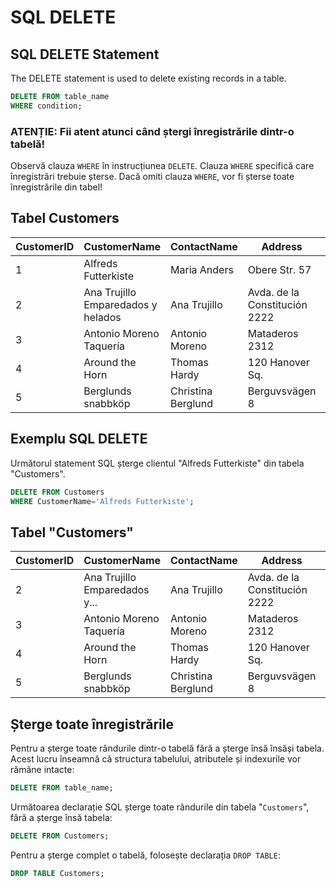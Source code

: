 # SQL DELETE

## SQL DELETE Statement

The DELETE statement is used to delete existing records in a table.

```sql
DELETE FROM table_name
WHERE condition;
```

### ATENȚIE: Fii atent atunci când ștergi înregistrările dintr-o tabelă!

Observă clauza `WHERE` în instrucțiunea `DELETE`. Clauza `WHERE` specifică care înregistrări trebuie șterse. Dacă omiti clauza `WHERE`, vor fi șterse toate înregistrările din tabel!

## Tabel Customers

| CustomerID | CustomerName                   | ContactName       | Address                    | City          | PostalCode | Country |
|------------|---------------------------------|-------------------|----------------------------|---------------|------------|---------|
| 1          | Alfreds Futterkiste            | Maria Anders      | Obere Str. 57              | Berlin         | 12209      | Germany |
| 2          | Ana Trujillo Emparedados y helados | Ana Trujillo   | Avda. de la Constitución 2222 | México D.F. | 05021      | Mexico  |
| 3          | Antonio Moreno Taquería         | Antonio Moreno    | Mataderos 2312             | México D.F.    | 05023      | Mexico  |
| 4          | Around the Horn                 | Thomas Hardy      | 120 Hanover Sq.            | London         | WA1 1DP    | UK      |
| 5          | Berglunds snabbköp              | Christina Berglund | Berguvsvägen 8            | Luleå          | S-958 22   | Sweden  |



## Exemplu SQL DELETE

Următorul statement SQL șterge clientul "Alfreds Futterkiste" din tabela "Customers".

```sql
DELETE FROM Customers 
WHERE CustomerName='Alfreds Futterkiste';
```

## Tabel "Customers"

| CustomerID | CustomerName                  | ContactName     | Address                        | City          | PostalCode | Country |
|------------|-------------------------------|------------------|--------------------------------|---------------|------------|---------|
| 2          | Ana Trujillo Emparedados y... | Ana Trujillo     | Avda. de la Constitución 2222  | México D.F.   | 05021      | Mexico  |
| 3          | Antonio Moreno Taquería       | Antonio Moreno   | Mataderos 2312                 | México D.F.   | 05023      | Mexico  |
| 4          | Around the Horn                | Thomas Hardy     | 120 Hanover Sq.                | London        | WA1 1DP    | UK      |
| 5          | Berglunds snabbköp            | Christina Berglund | Berguvsvägen 8               | Luleå         | S-958 22   | Sweden  |


## Șterge toate înregistrările

Pentru a șterge toate rândurile dintr-o tabelă fără a șterge însă însăși tabela. Acest lucru înseamnă că structura tabelului, atributele și indexurile vor rămâne intacte:

```sql
DELETE FROM table_name;
```

Următoarea declarație SQL șterge toate rândurile din tabela "`Customers`", fără a șterge însă tabela:

```sql
DELETE FROM Customers;
```

Pentru a șterge complet o tabelă, folosește declarația `DROP TABLE`:

```sql
DROP TABLE Customers;
```

